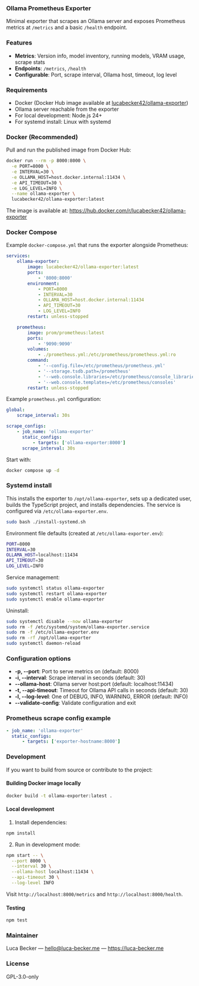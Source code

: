 ### Ollama Prometheus Exporter

Minimal exporter that scrapes an Ollama server and exposes Prometheus metrics at `/metrics` and a basic `/health` endpoint.

### Features

- **Metrics**: Version info, model inventory, running models, VRAM usage, scrape stats
- **Endpoints**: `/metrics`, `/health`
- **Configurable**: Port, scrape interval, Ollama host, timeout, log level

### Requirements

- Docker (Docker Hub image available at [lucabecker42/ollama-exporter](https://hub.docker.com/r/lucabecker42/ollama-exporter))
- Ollama server reachable from the exporter
- For local development: Node.js 24+
- For systemd install: Linux with systemd

### Docker (Recommended)

Pull and run the published image from Docker Hub:

```bash
docker run --rm -p 8000:8000 \
  -e PORT=8000 \
  -e INTERVAL=30 \
  -e OLLAMA_HOST=host.docker.internal:11434 \
  -e API_TIMEOUT=30 \
  -e LOG_LEVEL=INFO \
  --name ollama-exporter \
  lucabecker42/ollama-exporter:latest
```

The image is available at: https://hub.docker.com/r/lucabecker42/ollama-exporter

### Docker Compose

Example `docker-compose.yml` that runs the exporter alongside Prometheus:

```yaml
services:
    ollama-exporter:
        image: lucabecker42/ollama-exporter:latest
        ports:
            - '8000:8000'
        environment:
            - PORT=8000
            - INTERVAL=30
            - OLLAMA_HOST=host.docker.internal:11434
            - API_TIMEOUT=30
            - LOG_LEVEL=INFO
        restart: unless-stopped

    prometheus:
        image: prom/prometheus:latest
        ports:
            - '9090:9090'
        volumes:
            - ./prometheus.yml:/etc/prometheus/prometheus.yml:ro
        command:
            - '--config.file=/etc/prometheus/prometheus.yml'
            - '--storage.tsdb.path=/prometheus'
            - '--web.console.libraries=/etc/prometheus/console_libraries'
            - '--web.console.templates=/etc/prometheus/consoles'
        restart: unless-stopped
```

Example `prometheus.yml` configuration:

```yaml
global:
    scrape_interval: 30s

scrape_configs:
    - job_name: 'ollama-exporter'
      static_configs:
          - targets: ['ollama-exporter:8000']
      scrape_interval: 30s
```

Start with:

```bash
docker compose up -d
```

### Systemd install

This installs the exporter to `/opt/ollama-exporter`, sets up a dedicated user, builds the TypeScript project, and installs dependencies. The service is configured via `/etc/ollama-exporter.env`.

```bash
sudo bash ./install-systemd.sh
```

Environment file defaults (created at `/etc/ollama-exporter.env`):

```bash
PORT=8000
INTERVAL=30
OLLAMA_HOST=localhost:11434
API_TIMEOUT=30
LOG_LEVEL=INFO
```

Service management:

```bash
sudo systemctl status ollama-exporter
sudo systemctl restart ollama-exporter
sudo systemctl enable ollama-exporter
```

Uninstall:

```bash
sudo systemctl disable --now ollama-exporter
sudo rm -f /etc/systemd/system/ollama-exporter.service
sudo rm -f /etc/ollama-exporter.env
sudo rm -rf /opt/ollama-exporter
sudo systemctl daemon-reload
```

### Configuration options

- **-p, --port**: Port to serve metrics on (default: 8000)
- **-i, --interval**: Scrape interval in seconds (default: 30)
- **--ollama-host**: Ollama server host:port (default: localhost:11434)
- **-t, --api-timeout**: Timeout for Ollama API calls in seconds (default: 30)
- **-l, --log-level**: One of DEBUG, INFO, WARNING, ERROR (default: INFO)
- **--validate-config**: Validate configuration and exit

### Prometheus scrape config example

```yaml
- job_name: 'ollama-exporter'
  static_configs:
      - targets: ['exporter-hostname:8000']
```

### Development

If you want to build from source or contribute to the project:

#### Building Docker image locally

```bash
docker build -t ollama-exporter:latest .
```

#### Local development

1. Install dependencies:

```bash
npm install
```

2. Run in development mode:

```bash
npm start -- \
  --port 8000 \
  --interval 30 \
  --ollama-host localhost:11434 \
  --api-timeout 30 \
  --log-level INFO
```

Visit `http://localhost:8000/metrics` and `http://localhost:8000/health`.

#### Testing

```bash
npm test
```

### Maintainer

Luca Becker — hello@luca-becker.me — https://luca-becker.me

### License

GPL-3.0-only
